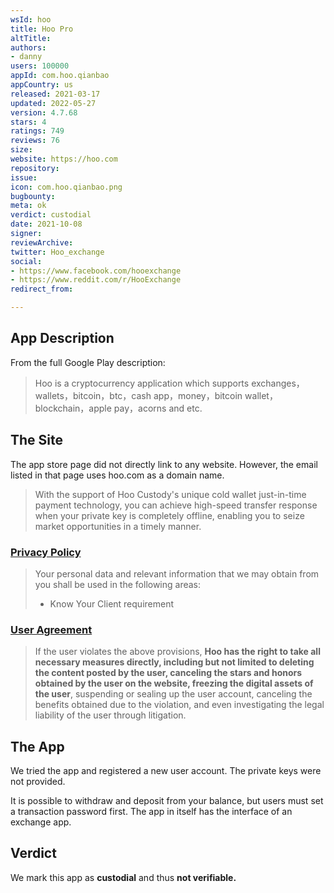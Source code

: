 ```yaml
---
wsId: hoo
title: Hoo Pro
altTitle: 
authors:
- danny
users: 100000
appId: com.hoo.qianbao
appCountry: us
released: 2021-03-17
updated: 2022-05-27
version: 4.7.68
stars: 4
ratings: 749
reviews: 76
size: 
website: https://hoo.com
repository: 
issue: 
icon: com.hoo.qianbao.png
bugbounty: 
meta: ok
verdict: custodial
date: 2021-10-08
signer: 
reviewArchive: 
twitter: Hoo_exchange
social:
- https://www.facebook.com/hooexchange
- https://www.reddit.com/r/HooExchange
redirect_from: 

---
```


## App Description
From the full Google Play description:

> Hoo is a cryptocurrency application which supports exchanges，wallets，bitcoin，btc，cash app，money，bitcoin wallet，blockchain，apple pay，acorns and etc.

## The Site

The app store page did not directly link to any website. However, the email listed in that page uses hoo.com as a domain name.

> With the support of Hoo Custody's unique cold wallet just-in-time payment technology, you can achieve high-speed transfer response when your private key is completely offline, enabling you to seize market opportunities in a timely manner.

### [Privacy Policy](https://help.hoo.ac/hc/en-us/articles/360038254972-Privacy-Policy)
> Your personal data and relevant information that we may obtain from you shall be used in the following areas:  
> - Know Your Client requirement

### [User Agreement](https://help.hoo.ac/hc/en-us/articles/360029242212)
>  If the user violates the above provisions, **Hoo has the right to take all necessary measures directly, including but not limited to deleting the content posted by the user, canceling the stars and honors obtained by the user on the website, freezing the digital assets of the user**, suspending or sealing up the user account, canceling the benefits obtained due to the violation, and even investigating the legal liability of the user through litigation.

## The App
We tried the app and registered a new user account. The private keys were not provided. 

It is possible to withdraw and deposit from your balance, but users must set a transaction password first. The app in itself has the interface of an exchange app.

## Verdict
We mark this app as **custodial** and thus **not verifiable.**
